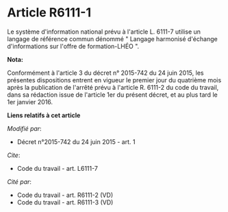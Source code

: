 # Article R6111-1

Le système d'information national prévu à l'article L. 6111-7 utilise un langage de référence commun dénommé " Langage
harmonisé d'échange d'informations sur l'offre de formation-LHÉO ".

**Nota:**

Conformément à l'article 3 du décret n° 2015-742 du 24 juin 2015, les présentes dispositions entrent en vigueur le premier
jour du quatrième mois après la publication de l'arrêté prévu à l'article R. 6111-2 du code du travail, dans sa rédaction
issue de l'article 1er du présent décret, et au plus tard le 1er janvier 2016.

**Liens relatifs à cet article**

_Modifié par_:

  - Décret n°2015-742 du 24 juin 2015 - art. 1

_Cite_:

  - Code du travail - art. L6111-7

_Cité par_:

  - Code du travail - art. R6111-2 (VD)
  - Code du travail - art. R6111-3 (VD)
